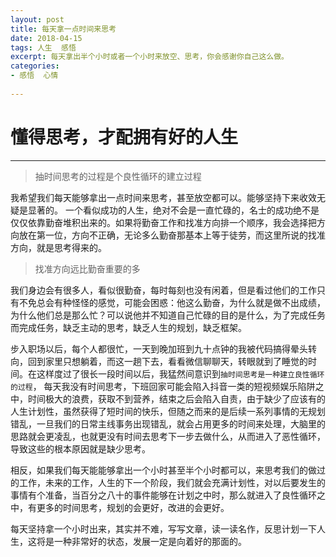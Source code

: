 ```yaml
---
layout: post
title: 每天拿一点时间来思考
date: 2018-04-15
tags: 人生  感悟
excerpt: 每天拿出半个小时或者一个小时来放空、思考，你会感谢你自己这么做。
categories:
- 感悟  心情
 
---
```




# 懂得思考，才配拥有好的人生
-----
>抽时间思考的过程是个良性循环的建立过程  


我希望我们每天能够拿出一点时间来思考，甚至放空都可以。能够坚持下来收效无疑是显著的。 
一个看似成功的人生，绝对不会是一直忙碌的，名士的成功绝不是仅仅依靠勤奋堆积出来的。如果将勤奋工作和找准方向排一个顺序，我会选择把方向放在第一位，方向不正确，无论多么勤奋那基本上等于徒劳，而这里所说的找准方向，就是思考得来的。  
>找准方向远比勤奋重要的多  


我们身边会有很多人，看似很勤奋，每时每刻也没有闲着，但是看过他们的工作只有不免总会有种怪怪的感觉，可能会困惑：他这么勤奋，为什么就是做不出成绩，为什么他们总是那么忙？可以说他并不知道自己忙碌的目的是什么，为了完成任务而完成任务，缺乏主动的思考，缺乏人生的规划，缺乏框架。  
  
步入职场以后，每个人都很忙，一天到晚加班到九十点钟的我被代码搞得晕头转向，回到家里只想躺着，而这一趟下去，看看微信聊聊天，转眼就到了睡觉的时间。在这样度过了很长一段时间以后，我猛然间意识到```抽时间思考是一种建立良性循环的过程```， 每天我没有时间思考，下班回家可能会陷入抖音一类的短视频娱乐陷阱之中，时间极大的浪费，获取不到营养，结束之后会陷入自责，由于缺少了应该有的人生计划性，虽然获得了短时间的快乐，但随之而来的是后续一系列事情的无规划错乱，一旦我们的日常主线事务出现错乱，就会占用更多的时间来处理，大脑里的思路就会更凌乱，也就更没有时间去思考下一步去做什么，从而进入了恶性循环，导致这些的根本原因就是缺少思考。



相反，如果我们每天能能够拿出一个小时甚至半个小时都可以，来思考我们的做过的工作，未来的工作，人生的下一个阶段，我们就会充满计划性，对以后要发生的事情有个准备，当百分之八十的事件能够在计划之中时，那么就进入了良性循环之中，有更多的时间思考，规划的会更好，改进的会更好。  


每天坚持拿一个小时出来，其实并不难，写写文章，读一读名作，反思计划一下人生，这将是一种非常好的状态，发展一定是向着好的那面的。



